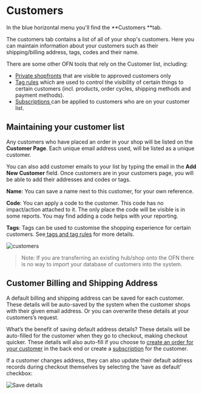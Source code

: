 # Customers

In the blue horizontal menu you'll find the **Customers **tab.

The customers tab contains a list of all of your shop's customers. Here you can maintain information about your customers such as their shipping/billing address, tags, codes and their name.

There are some other OFN tools that rely on the Customer list, including:

* [Private shopfronts](private-shopfront.md) that are visible to approved customers only
* [Tag rules](tags-and-tag-rules.md) which are used to control the visibility of certain things to certain customers \(incl. products, order cycles, shipping methods and payment methods\).
* [Subscriptions ](https://github.com/ofn-user-guide/ofn-user-guide-master/tree/d5a1113e673b0e22198ca207b1db61339799868a/subscriptions/subscriptions%20-%20configuration.md)can be applied to customers who are on your customer list.

## Maintaining your customer list

Any customers who have placed an order in your shop will be listed on the **Customer Page**. Each unique email address used, will be listed as a unique customer.

You can also add customer emails to your list by typing the email in the **Add New Customer** field. Once customers are in your customers page, you will be able to add their addresses and codes or tags.

**Name**: You can save a name next to this customer, for your own reference.

**Code**: You can apply a code to the customer. This code has no impact/action attached to it. The only place the code will be visible is in some reports. You may find adding a code helps with your reporting.

**Tags**: Tags can be used to customise the shopping experience for certain customers. See[ tags and tag rules](tags-and-tag-rules.md) for more details.

![customers](https://openfoodnetwork.org/wp-content/uploads/2015/10/customers.png)

> Note: If you are transferring an existing hub/shop onto the OFN there is no way to import your database of customers into the system.

## Customer Billing and Shipping Address

A default billing and shipping address can be saved for each customer. These details will be auto-saved by the system when the customer shops with their given email address. Or you can overwrite these details at your customers’s request.

What’s the benefit of saving default address details? These details will be auto-filled for the customer when they go to checkout, making checkout quicker. These details will also auto-fill if you choose to [create an order for your customer](../orders/create-orders-manually.md) in the back end or create a [subscription](https://github.com/ofn-user-guide/ofn-user-guide-master/tree/d5a1113e673b0e22198ca207b1db61339799868a/subscriptions/subscriptions-creating-and-managing-orders.md) for the customer.

If a customer changes address, they can also update their default address records during checkout themselves by selecting the ‘save as default’ checkbox:

![Save details](https://openfoodnetwork.org/wp-content/uploads/2015/10/save.png)

